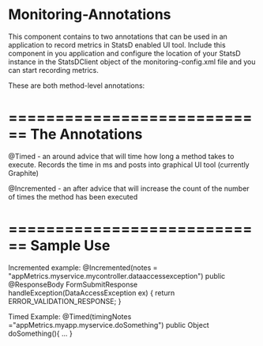# Monitoring-Annotations
This component contains to two annotations that can be used in an application to record metrics in StatsD enabled UI tool.
Include this component in you application and configure the location of your StatsD instance in the StatsDClient object of the monitoring-config.xml file and you can start recording metrics.
 
These are both method-level annotations:

==========================
== The Annotations
==========================
@Timed - an around advice that will time how long a method takes to execute.  Records the time in ms and posts into graphical UI tool (currently Graphite)

@Incremented - an after advice that will increase the count of the number of times the method has been executed


==========================
== Sample Use 
==========================
Incremented example:
@Incremented(notes = "appMetrics.myservice.mycontroller.dataaccessexception")
public @ResponseBody FormSubmitResponse handleException(DataAccessException ex) {
    return ERROR_VALIDATION_RESPONSE;
}

Timed Example:
@Timed(timingNotes ="appMetrics.myapp.myservice.doSomething")
public Object doSomething(){
   ...
}
